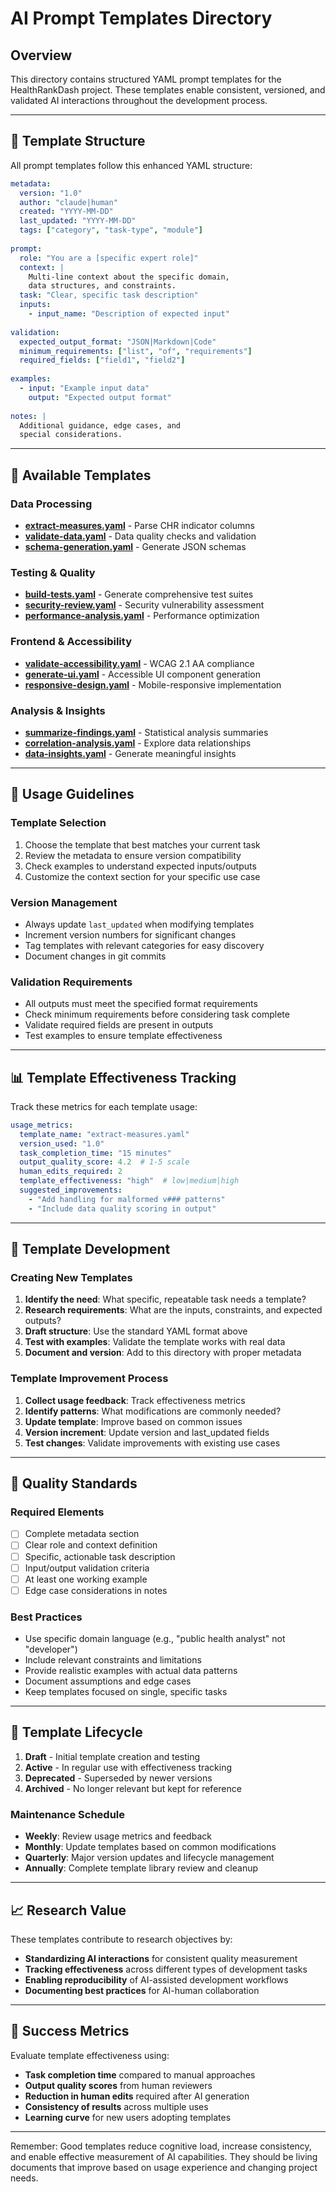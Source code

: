 # AI Prompt Templates Directory

## Overview

This directory contains structured YAML prompt templates for the HealthRankDash project. These templates enable consistent, versioned, and validated AI interactions throughout the development process.

---

## 📁 Template Structure

All prompt templates follow this enhanced YAML structure:

```yaml
metadata:
  version: "1.0"
  author: "claude|human"
  created: "YYYY-MM-DD"
  last_updated: "YYYY-MM-DD"
  tags: ["category", "task-type", "module"]
  
prompt:
  role: "You are a [specific expert role]"
  context: |
    Multi-line context about the specific domain,
    data structures, and constraints.
  task: "Clear, specific task description"
  inputs:
    - input_name: "Description of expected input"
  
validation:
  expected_output_format: "JSON|Markdown|Code"
  minimum_requirements: ["list", "of", "requirements"]
  required_fields: ["field1", "field2"]
  
examples:
  - input: "Example input data"
    output: "Expected output format"
    
notes: |
  Additional guidance, edge cases, and
  special considerations.
```

---

## 🚀 Available Templates

### Data Processing
- **[extract-measures.yaml](./extract-measures.yaml)** - Parse CHR indicator columns
- **[validate-data.yaml](./validate-data.yaml)** - Data quality checks and validation
- **[schema-generation.yaml](./schema-generation.yaml)** - Generate JSON schemas

### Testing & Quality
- **[build-tests.yaml](./build-tests.yaml)** - Generate comprehensive test suites
- **[security-review.yaml](./security-review.yaml)** - Security vulnerability assessment
- **[performance-analysis.yaml](./performance-analysis.yaml)** - Performance optimization

### Frontend & Accessibility
- **[validate-accessibility.yaml](./validate-accessibility.yaml)** - WCAG 2.1 AA compliance
- **[generate-ui.yaml](./generate-ui.yaml)** - Accessible UI component generation
- **[responsive-design.yaml](./responsive-design.yaml)** - Mobile-responsive implementation

### Analysis & Insights
- **[summarize-findings.yaml](./summarize-findings.yaml)** - Statistical analysis summaries
- **[correlation-analysis.yaml](./correlation-analysis.yaml)** - Explore data relationships
- **[data-insights.yaml](./data-insights.yaml)** - Generate meaningful insights

---

## 🧪 Usage Guidelines

### Template Selection
1. Choose the template that best matches your current task
2. Review the metadata to ensure version compatibility
3. Check examples to understand expected inputs/outputs
4. Customize the context section for your specific use case

### Version Management
- Always update `last_updated` when modifying templates
- Increment version numbers for significant changes
- Tag templates with relevant categories for easy discovery
- Document changes in git commits

### Validation Requirements
- All outputs must meet the specified format requirements
- Check minimum requirements before considering task complete
- Validate required fields are present in outputs
- Test examples to ensure template effectiveness

---

## 📊 Template Effectiveness Tracking

Track these metrics for each template usage:

```yaml
usage_metrics:
  template_name: "extract-measures.yaml"
  version_used: "1.0"
  task_completion_time: "15 minutes"
  output_quality_score: 4.2  # 1-5 scale
  human_edits_required: 2
  template_effectiveness: "high"  # low|medium|high
  suggested_improvements: 
    - "Add handling for malformed v### patterns"
    - "Include data quality scoring in output"
```

---

## 🔧 Template Development

### Creating New Templates

1. **Identify the need**: What specific, repeatable task needs a template?
2. **Research requirements**: What are the inputs, constraints, and expected outputs?
3. **Draft structure**: Use the standard YAML format above
4. **Test with examples**: Validate the template works with real data
5. **Document and version**: Add to this directory with proper metadata

### Template Improvement Process

1. **Collect usage feedback**: Track effectiveness metrics
2. **Identify patterns**: What modifications are commonly needed?
3. **Update template**: Improve based on common issues
4. **Version increment**: Update version and last_updated fields
5. **Test changes**: Validate improvements with existing use cases

---

## 🚨 Quality Standards

### Required Elements
- [ ] Complete metadata section
- [ ] Clear role and context definition
- [ ] Specific, actionable task description
- [ ] Input/output validation criteria
- [ ] At least one working example
- [ ] Edge case considerations in notes

### Best Practices
- Use specific domain language (e.g., "public health analyst" not "developer")
- Include relevant constraints and limitations
- Provide realistic examples with actual data patterns
- Document assumptions and edge cases
- Keep templates focused on single, specific tasks

---

## 🔄 Template Lifecycle

1. **Draft** - Initial template creation and testing
2. **Active** - In regular use with effectiveness tracking
3. **Deprecated** - Superseded by newer versions
4. **Archived** - No longer relevant but kept for reference

### Maintenance Schedule
- **Weekly**: Review usage metrics and feedback
- **Monthly**: Update templates based on common modifications
- **Quarterly**: Major version updates and lifecycle management
- **Annually**: Complete template library review and cleanup

---

## 📈 Research Value

These templates contribute to research objectives by:

- **Standardizing AI interactions** for consistent quality measurement
- **Tracking effectiveness** across different types of development tasks
- **Enabling reproducibility** of AI-assisted development workflows
- **Documenting best practices** for AI-human collaboration

---

## 🎯 Success Metrics

Evaluate template effectiveness using:

- **Task completion time** compared to manual approaches
- **Output quality scores** from human reviewers
- **Reduction in human edits** required after AI generation
- **Consistency of results** across multiple uses
- **Learning curve** for new users adopting templates

---

Remember: Good templates reduce cognitive load, increase consistency, and enable effective measurement of AI capabilities. They should be living documents that improve based on usage experience and changing project needs. 